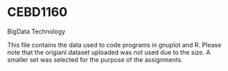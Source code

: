 # CEBD1160
BigData Technology

This file contains the data used to code programs in gnuplot and R.
Please note that the origianl dataset uploaded was not used due to the size.
A smaller set was selected for the purpose of the assignments.
